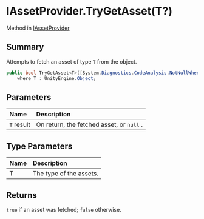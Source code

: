 # IAssetProvider.TryGetAsset(T?)

Method in [IAssetProvider](/docs/api/csharp/yarn.unity.iassetprovider.md)

## Summary


Attempts to fetch an asset of type  <code>T</code>  from the
object.


```csharp
public bool TryGetAsset<T>([System.Diagnostics.CodeAnalysis.NotNullWhen(true)] out T? result)
    where T : UnityEngine.Object;
```

## Parameters

|Name|Description|
|:---|:---|
|`T` result|On return, the fetched asset, or  <code>null</code> .|

## Type Parameters

|Name|Description|
|:---|:---|
|T|The type of the assets.|

## Returns

<code>true</code>  if an asset was fetched;  <code>false</code>  otherwise.

